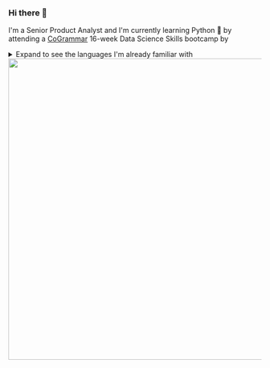 ### Hi there 👋

I'm a Senior Product Analyst and I'm currently learning Python 🐍 by attending a  [CoGrammar](https://skills.cogrammar.com/) 16-week Data Science Skills bootcamp by

<details>
<summary>Expand to see the languages I'm already familiar with</summary>

| Rank | Languages  |
|-----:|------------|
|     1| SQL        |
|     2| HTML & CSS |
|     3| JavaScript |

</details>

<picture>
  <img src="https://assets-global.website-files.com/63ccf2f0ea97be12ead278ed/644a18b637053fa3709c5ba2_what-is-data-science-p-1600.jpg" width=600>
</picture>

<!--
**editatam/editatam** is a ✨ _special_ ✨ repository because its `README.md` (this file) appears on your GitHub profile.

Here are some ideas to get you started:

- 🔭 I’m currently working on ...
- 🌱 I’m currently learning ...
- 👯 I’m looking to collaborate on ...
- 🤔 I’m looking for help with ...
- 💬 Ask me about ...
- 📫 How to reach me: ...
- 😄 Pronouns: ...
- ⚡ Fun fact: ...
-->
